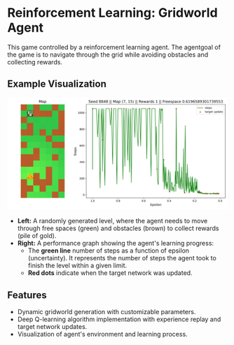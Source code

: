 # Reinforcement Learning: Gridworld Agent

This game controlled by a reinforcement learning agent. The agentgoal of the game is to navigate through the grid while avoiding obstacles and collecting rewards.

## Example Visualization

![Example Gridworld Visualization](https://github.com/TheRomanOne/Reinforcement-Learning/blob/master/example.png?raw=true)

- **Left:** A randomly generated level, where the agent needs to move through free spaces (green) and obstacles (brown) to collect rewards (pile of gold).
- **Right:** A performance graph showing the agent's learning progress:
  - The **green line** number of steps as a function of epsilon (uncertainty). It represents the number of steps the agent took to finish the level within a given limit.
  - **Red dots** indicate when the target network was updated.

## Features
- Dynamic gridworld generation with customizable parameters.
- Deep Q-learning algorithm implementation with experience replay and target network updates.
- Visualization of agent's environment and learning process.

